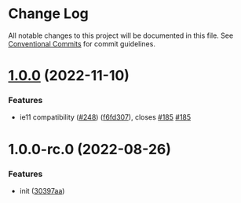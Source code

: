# Change Log

All notable changes to this project will be documented in this file.
See [Conventional Commits](https://conventionalcommits.org) for commit guidelines.

# [1.0.0](https://github.com/Tencent/wujie/compare/v1.0.0-rc.25...v1.0.0) (2022-11-10)

### Features

* ie11 compatibility ([#248](https://github.com/Tencent/wujie/issues/248)) ([f6fd307](https://github.com/Tencent/wujie/commit/f6fd307c3365801a300ea22050aca1447f81b197)), closes [#185](https://github.com/Tencent/wujie/issues/185) [#185](https://github.com/Tencent/wujie/issues/185)

# 1.0.0-rc.0 (2022-08-26)

### Features

* init ([30397aa](https://github.com/Tencent/wujie/commit/30397aaa675a4d07bde278aa9d30447c7efe6625))
